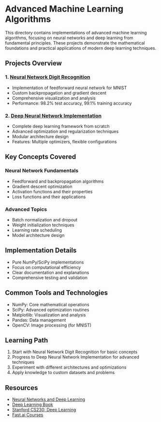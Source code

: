 # Advanced Machine Learning Algorithms

This directory contains implementations of advanced machine learning algorithms, focusing on neural networks and deep learning from fundamental principles. These projects demonstrate the mathematical foundations and practical applications of modern deep learning techniques.

## Projects Overview

### 1. [Neural Network Digit Recognition](./01-Neural-Network-Digit-Recognition)
- Implementation of feedforward neural network for MNIST
- Custom backpropagation and gradient descent
- Comprehensive visualization and analysis
- Performance: 98.2% test accuracy, 99.1% training accuracy

### 2. [Deep Neural Network Implementation](./02-Deep-Neural-Network-Implementation)
- Complete deep learning framework from scratch
- Advanced optimization and regularization techniques
- Modular architecture design
- Features: Multiple optimizers, flexible configurations

## Key Concepts Covered

### Neural Network Fundamentals
- Feedforward and backpropagation algorithms
- Gradient descent optimization
- Activation functions and their properties
- Loss functions and their applications

### Advanced Topics
- Batch normalization and dropout
- Weight initialization techniques
- Learning rate scheduling
- Model architecture design

## Implementation Details
- Pure NumPy/SciPy implementations
- Focus on computational efficiency
- Clear documentation and explanations
- Comprehensive testing and validation

## Common Tools and Technologies
- NumPy: Core mathematical operations
- SciPy: Advanced optimization routines
- Matplotlib: Visualization and analysis
- Pandas: Data management
- OpenCV: Image processing (for MNIST)

## Learning Path
1. Start with Neural Network Digit Recognition for basic concepts
2. Progress to Deep Neural Network Implementation for advanced techniques
3. Experiment with different architectures and optimizations
4. Apply knowledge to custom datasets and problems

## Resources
- [Neural Networks and Deep Learning](http://neuralnetworksanddeeplearning.com/)
- [Deep Learning Book](https://www.deeplearningbook.org/)
- [Stanford CS230: Deep Learning](https://cs230.stanford.edu/)
- [Fast.ai Courses](https://www.fast.ai/) 